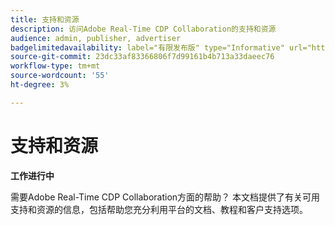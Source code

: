 ```yaml
---
title: 支持和资源
description: 访问Adobe Real-Time CDP Collaboration的支持和资源
audience: admin, publisher, advertiser
badgelimitedavailability: label="有限发布版" type="Informative" url="https://helpx.adobe.com/cn/legal/product-descriptions/real-time-customer-data-platform-collaboration.html newtab=true"
source-git-commit: 23dc33af83366806f7d99161b4b713a33daeec76
workflow-type: tm+mt
source-wordcount: '55'
ht-degree: 3%

---
```



# 支持和资源

**工作进行中**

需要Adobe Real-Time CDP Collaboration方面的帮助？ 本文档提供了有关可用支持和资源的信息，包括帮助您充分利用平台的文档、教程和客户支持选项。
